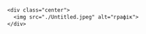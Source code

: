 <head>
    <meta charset="UTF-8">
    <meta name="viewport" content="width=device-width, initial-scale=1.0">
    <title>Document</title>
</head>
<body>
    <style>
        .center {
          display: flex;
          justify-content: center;
          align-items: center;
          height: 100vh;
        }
      </style>
      </head>
      <body>
      
      <div class="center">
        <img src="./Untitled.jpeg" alt="графік">
      </div>
</body>
</html>
